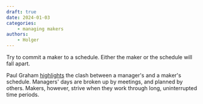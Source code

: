 ```yaml
---
draft: true
date: 2024-01-03
categories:
    - managing makers
authors:
    - Holger
---
```


Try to commit a maker to a schedule. Either the maker or the schedule will fall apart.

Paul Graham [highlights](https://paulgraham.com/makersschedule.html) the clash between a manager's and a maker's schedule. Managers' days are broken up by meetings, and planned by others. Makers, however, strive when they work through long, uninterrupted time periods.